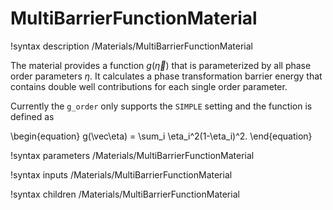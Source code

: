 # MultiBarrierFunctionMaterial

!syntax description /Materials/MultiBarrierFunctionMaterial

The material provides a function $g(\vec\eta)$ that is parameterized by all
phase order parameters $\eta$. It calculates a phase transformation barrier
energy that contains double well contributions for each single order parameter.

Currently the `g_order` only supports the `SIMPLE` setting and the function is
defined as

\begin{equation}
g(\vec\eta) = \sum_i \eta_i^2(1-\eta_i)^2.
\end{equation}

!syntax parameters /Materials/MultiBarrierFunctionMaterial

!syntax inputs /Materials/MultiBarrierFunctionMaterial

!syntax children /Materials/MultiBarrierFunctionMaterial
